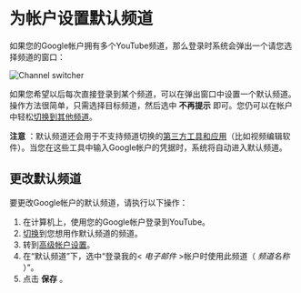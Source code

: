 # 为帐户设置默认频道

如果您的Google帐户拥有多个YouTube频道，那么登录时系统会弹出一个请您选择频道的窗口：

![Channel switcher](https://lh3.ggpht.com/LYg70NknFt4onr2GG1bSkdYSwPx6NrreFw16fPXhkGtEwFWdNDHG_8wn6IfQb5tQUiH5cfc=w272 "Channel switcher")

如果您希望以后每次直接登录到某个频道，可以在弹出窗口中设置一个默认频道。操作方法很简单，只需选择目标频道，然后选中 **不再提示** 即可。您仍可以在帐户中轻松[切换到其他频道](https://support.google.com/youtube/answer/3046356)。

**注意** ：默认频道还会用于不支持频道切换的[第三方工具和应用](https://support.google.com/youtube/answer/3046478)（比如视频编辑软件）。当您在这些工具中输入Google帐户的凭据时，系统将自动进入默认频道。

## 更改默认频道

要更改Google帐户的默认频道，请执行以下操作：

1. 在计算机上，使用您的Google帐户登录到YouTube。
2. [切换](https://support.google.com/youtube/answer/3046356)到您想用作默认频道的频道。
3. 转到[高级帐户设置](http://www.youtube.com/account_advanced)。
4. 在“默认频道”下，选中“登录我的< *电子邮件* >帐户时使用此频道（ *频道名称* ）”。
5. 点击 **保存** 。